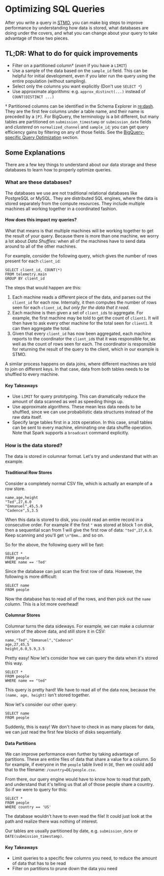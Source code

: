 # Optimizing SQL Queries

After you write a query in [STMO](https://sql.telemetry.mozilla.org), you can make big steps to improve performance by
understanding how data is stored, what databases are doing under the covers, and what you can change about your query to
take advantage of those two pieces.

## TL;DR: What to do for quick improvements

- Filter on a partitioned column† (_even_ if you have a `LIMIT`)
- Use a sample of the data based on the `sample_id` field. This can be helpful
  for initial development, even if you later run the query using the entire
  population (without sampling).
- Select only the columns you want explicitly (Don't use `SELECT *`)
- Use approximate algorithms: e.g. `approx_distinct(...)` instead of `COUNT(DISTINCT ...)`

† Partitioned columns can be identified in the Schema Explorer in [re:dash](https://sql.telemetry.mozilla.org).
  They are the first few columns under a table name, and their name is preceded by a `[P]`.
  For BigQuery, the terminology is a bit different, but many tables are partitioned on
  `submission_timestamp` or `submission_date` fields and _clustered_ on `normalized_channel`
  and `sample_id`; you can get query efficiency gains by filtering on any of those fields.
  See the [BigQuery-specific Query Optimization](../cookbooks/bigquery.html#query-optimizations) section.

## Some Explanations

There are a few key things to understand about our data storage and these databases to
learn how to properly optimize queries.

### What are these databases?

The databases we use are not traditional relational databases like PostgreSQL or MySQL.
They are distributed SQL engines, where the data is stored separately from the compute resources.
They include multiple machines all working together in a coordinated fashion.

#### How does this impact my queries?

What that means is that multiple machines will be working together to get the result of your
query. Because there is more than one machine, we worry a lot about _Data Shuffles_: when all
of the machines have to send data around to all of the other machines.

For example, consider the following query, which gives the number of rows present for each
`client_id`:

```
SELECT client_id, COUNT(*)
FROM telemetry.main
GROUP BY client_id
```

The steps that would happen are this:
1. Each machine reads a different piece of the data, and parses out the `client_id` for
   each row. Internally, it then computes the number of rows seen for each `client_id`,
   _but only for the data that it read_.
1. Each machine is then given a set of `client_id`s to aggregate. For example, the first
   machine may be told to get the count of `client1`. It will then have to ask every other
   machine for the total seen for `client1`. It can then aggregate the total.
1. Given that every `client_id` has now been aggregated, each machine reports to the coordinator
   the `client_id`s that it was responsible for, as well as the count of rows seen for each.
   The coordinator is responsible for returning the result of the query to the client,
   which in our example is STMO.

A similar process happens on data joins, where different machines are told to join on
different keys. In that case, data from both tables needs to be shuffled to every machine.

#### Key Takeaways

- Use `LIMIT` for query prototyping. This can dramatically reduce the amount of data scanned
  as well as speeding things up.
- Use approximate algorithms. These mean less data needs to be shuffled, since we can use
  probabilistic data structures instead of the raw data itself.
- Specify large tables first in a `JOIN` operation. In this case, small tables can be sent to
  every machine, eliminating one data shuffle operation. Note that Spark supports a `broadcast`
  command explicitly.

### How is the data stored?

The data is stored in columnar format. Let's try and understand that with an example.

#### Traditional Row Stores

Consider a completely normal CSV file, which is actually an example of a row store.

```
name,age,height
"Ted",27,6.0
"Emmanuel",45,5.9
"Cadence",5,3.5
```

When this data is stored to disk, you could read an entire record in a consecutive order. For example if
the first `"` was stored at block 1 on disk, then a sequential scan from 1 will give the first row of
data: `"ted",27,6.0`. Keep scanning and you'll get `\n"Emm`... and so on.

So for the above, the following query will be fast:

```
SELECT *
FROM people
WHERE name == 'Ted'
```

Since the database can just scan the first row of data. However, the following is more difficult:

```
SELECT name
FROM people
```

Now the database has to read _all_ of the rows, and then pick out the `name` column. This is a lot
more overhead!

#### Columnar Stores

Columnar turns the data sideways. For example, we can make a columnar version of the above data,
and still store it in CSV:

```
name,"Ted","Emmanuel","Cadence"
age,27,45,5
height,6.0,5.9,3.5
```

Pretty easy! Now let's consider how we can query the data when it's stored this way.

```
SELECT *
FROM people
WHERE name == "ted"
```

This query is pretty hard! We have to read all of the data now, because the
`(name, age, height)` isn't stored together.

Now let's consider our other query:

```
SELECT name
FROM people
```

Suddenly, this is easy! We don't have to check in as many places for data,
we can just read the first few blocks of disks sequentially.

#### Data Partitions

We can improve performance even further by taking advantage of partitions. These are entire files of data
that share a value for a column. So for example, if everyone in the `people` table lived in `DE`, then we
could add that to the filename: `/country=DE/people.csv`.

From there, our query engine would have to know how to read that path, and understand that it's telling us
that all of those people share a country. So if we were to query for this:

```
SELECT *
FROM people
WHERE country == 'US'
```

The database wouldn't have to even read the file! It could just look at the path and realize there was
nothing of interest.

Our tables are usually partitioned by date, e.g. `submission_date` or `DATE(submission_timestamp)`.

#### Key Takeaways

- Limit queries to a specific few columns you need, to reduce the amount of data that has to be read
- Filter on partitions to prune down the data you need

